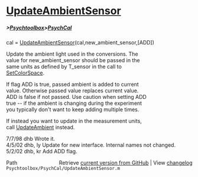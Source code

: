 # [UpdateAmbientSensor](UpdateAmbientSensor)
##### >[Psychtoolbox](Psychtoolbox)>[PsychCal](PsychCal)

cal = [UpdateAmbientSensor](UpdateAmbientSensor)(cal,new\_ambient\_sensor,[ADD])  
  
Update the ambient light used in the conversions.  The  
value for new\_ambient\_sensor should be passed in the  
same units as defined by T\_sensor in the call to  
[SetColorSpace](SetColorSpace).  
  
If flag ADD is true, passed ambient is added to current  
value.  Otherwise passed value replaces current value.  
ADD is false if not passed.  Use caution when setting ADD  
true -- if the ambient is changing during the experiment  
you typically don't want to keep adding multiple times.  
  
If instead you want to update in the measurement units,  
call [UpdateAmbient](UpdateAmbient) instead.  
  
7/7/98    dhb          Wrote it.  
4/5/02    dhb, ly  Update for new interface.  Internal names not changed.  
5/2/02    dhb, kr  Add ADD flag.  




<div class="code_header" style="text-align:right;">
  <span style="float:left;">Path&nbsp;&nbsp;</span> <span class="counter">Retrieve <a href=
  "https://raw.github.com/Psychtoolbox-3/Psychtoolbox-3/beta/Psychtoolbox/PsychCal/UpdateAmbientSensor.m">current version from GitHub</a> | View <a href=
  "https://github.com/Psychtoolbox-3/Psychtoolbox-3/commits/beta/Psychtoolbox/PsychCal/UpdateAmbientSensor.m">changelog</a></span>
</div>
<div class="code">
  <code>Psychtoolbox/PsychCal/UpdateAmbientSensor.m</code>
</div>

